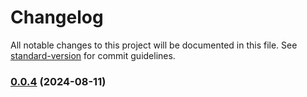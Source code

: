 # Changelog

All notable changes to this project will be documented in this file. See [standard-version](https://github.com/conventional-changelog/standard-version) for commit guidelines.

### [0.0.4](https://github.com/SebastianLl28/express-template/compare/v0.0.5...v0.0.4) (2024-08-11)
